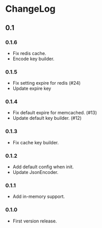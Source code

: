 # ChangeLog

## 0.1

### 0.1.6

- Fix redis cache.
- Encode key builder.

### 0.1.5

- Fix setting expire for redis (#24)
- Update expire key

### 0.1.4

- Fix default expire for memcached. (#13)
- Update default key builder. (#12)

### 0.1.3

- Fix cache key builder.

### 0.1.2

- Add default config when init.
- Update JsonEncoder.

### 0.1.1

- Add in-memory support.

### 0.1.0

- First version release.
